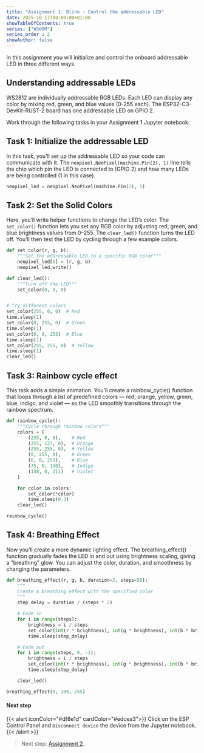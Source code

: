 ```yaml
---
title: "Assignment 1: Blink - Control the addressable LED"
date: 2025-10-17T00:00:00+01:00
showTableOfContents: true
series: ["WS00M"]
series_order : 2
showAuthor: false
---
```


In this assignment you will initialize and control the onboard addressable LED in three different ways.

## Understanding addressable LEDs

WS2812 are individually addressable RGB LEDs. Each LED can display any color by mixing red, green, and blue values (0-255 each). The ESP32-C3-DevKit-RUST-2 board has one addressable LED on GPIO 2.

Work through the following tasks in your Assignment 1 Jupyter notebook:

## Task 1: Initialize the addressable LED
In this task, you’ll set up the addressable LED so your code can communicate with it. The `neopixel.NeoPixel(machine.Pin(2), 1)` line tells the chip which pin the LED is connected to (GPIO 2) and how many LEDs are being controlled (1 in this case).

```python
neopixel_led = neopixel.NeoPixel(machine.Pin(2), 1)
```

## Task 2: Set the Solid Colors

Here, you’ll write helper functions to change the LED’s color.
The `set_color()` function lets you set any RGB color by adjusting red, green, and blue brightness values from 0–255.
The `clear_led()` function turns the LED off.
You’ll then test the LED by cycling through a few example colors.


```python
def set_color(r, g, b):
    """Set the addressable LED to a specific RGB color"""
    neopixel_led[0] = (r, g, b)
    neopixel_led.write()

def clear_led():
    """Turn off the LED"""
    set_color(0, 0, 0)


# Try different colors
set_color(255, 0, 0)  # Red
time.sleep(1)
set_color(0, 255, 0)  # Green
time.sleep(1)
set_color(0, 0, 255)  # Blue
time.sleep(1)
set_color(255, 255, 0)  # Yellow
time.sleep(1)
clear_led()
```

## Task 3: Rainbow cycle effect

This task adds a simple animation.
You’ll create a rainbow_cycle() function that loops through a list of predefined colors — red, orange, yellow, green, blue, indigo, and violet — so the LED smoothly transitions through the rainbow spectrum.

```python
def rainbow_cycle():
    """Cycle through rainbow colors"""
    colors = [
        (255, 0, 0),    # Red
        (255, 127, 0),  # Orange
        (255, 255, 0),  # Yellow
        (0, 255, 0),    # Green
        (0, 0, 255),    # Blue
        (75, 0, 130),   # Indigo
        (148, 0, 211)   # Violet
    ]

    for color in colors:
        set_color(*color)
        time.sleep(0.3)
    clear_led()

rainbow_cycle()
```

## Task 4: Breathing Effect

Now you’ll create a more dynamic lighting effect.
The breathing_effect() function gradually fades the LED in and out using brightness scaling, giving a “breathing” glow.
You can adjust the color, duration, and smoothness by changing the parameters.

```python
def breathing_effect(r, g, b, duration=2, steps=50):
    """
    Create a breathing effect with the specified color
    """
    step_delay = duration / (steps * 2)

    # Fade in
    for i in range(steps):
        brightness = i / steps
        set_color(int(r * brightness), int(g * brightness), int(b * brightness))
        time.sleep(step_delay)

    # Fade out
    for i in range(steps, 0, -1):
        brightness = i / steps
        set_color(int(r * brightness), int(g * brightness), int(b * brightness))
        time.sleep(step_delay)

    clear_led()

breathing_effect(0, 100, 255)
```

#### Next step

{{< alert iconColor="#df8e1d" cardColor="#edcea3">}}
Click on the ESP Control Panel and `Disconnect device` the device from the Jupyter notebook.
{{< /alert >}}


> Next step: [Assignment 2](../assignment-2/).
